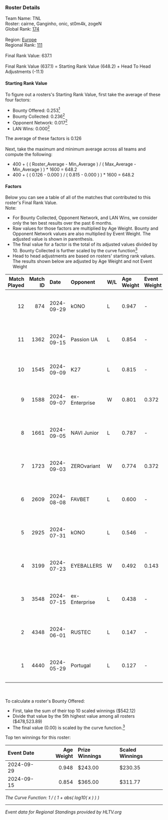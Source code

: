 ### Roster Details<br />
Team Name: TNL<br />
Roster: cairne, Ganginho, onic, st0m4k, zogeN<br />
Global Rank: [174](../../standings_global_2024_11_06.md)<br />
<br />
Region: [Europe]( ../../standings_europe_2024_11_06.md)<br />
Regional Rank: [111]( ../../standings_europe_2024_11_06.md)<br />
<br />
Final Rank Value:  637.1<br />
<br />
Final Rank Value (637.1) = Starting Rank Value (648.2) + Head To Head Adjustments (-11.1)<br />

#### Starting Rank Value<br />
To figure out a rosters's Starting Rank Value, first take the average of these four factors:<br />
- Bounty Offered: 0.253[<sup>1</sup>](#table2)
- Bounty Collected: 0.236[<sup>2</sup>](#table1)
- Opponent Network: 0.017[<sup>2</sup>](#table1)
- LAN Wins: 0.000[<sup>2</sup>](#table1)

The average of these factors is 0.126<br />
<br />
Next, take the maximum and minimum average across all teams and compute the following:<br />
- 400 + ( ( Roster_Average - Min_Average ) / ( Max_Average - Min_Average ) ) * 1600 = 648.2
- 400 + ( ( 0.126 - 0.000 ) / ( 0.815 - 0.000 ) ) * 1600 = 648.2


#### Factors<br />
Below you can see a table of all of the matches that contributed to this roster's Final Rank Value.<br />
Note:<br />

- For Bounty Collected, Opponent Network, and LAN Wins, we consider only the ten best results over the past 6 months.
- Raw values for those factors are multiplied by Age Weight. Bounty and Opponent Network values are also multiplied by Event Weight. The adjusted value is shown in parenthesis.
- The final value for a factor is the total of its adjusted values divided by 10. Bounty Collected is further scaled by the curve function[<sup>3</sup>](#curveFunction)
- Head to head adjustments are based on rosters' starting rank values. The results shown below are adjusted by Age Weight and not Event Weight
<span id="table1"></span><br />


| Match Played | Match ID | Date       | Opponent      | W/L | Age Weight | Event Weight | Bounty Collected | Opponent Network | LAN Wins  | H2H Adj. | Roster                                     |
| -: | -: | :- | :- | :- | :- | :- | :- | :- | :- | -: | :- |
|           12 |      874 | 2024-09-29 | kONO          | L   | 0.947      | -            | -                | -                | -         |    -8.15 | cairne, Ganginho, onic, st0m4k, zogeN      |
|           11 |     1362 | 2024-09-15 | Passion UA    | L   | 0.854      | -            | -                | -                | -         |    -3.76 | cairne, Ganginho, onic, st0m4k, zogeN      |
|           10 |     1545 | 2024-09-09 | K27           | L   | 0.815      | -            | -                | -                | -         |   -13.90 | Ganginho, jR, onic, st0m4k, zogeN          |
|            9 |     1588 | 2024-09-07 | ex-Enterprise | W   | 0.801      | 0.372        | 0.017 (0.005)    | 0.441 (0.131)    | 0 (0.000) |    19.32 | Ganginho, onic, remorse, st0m4k, zogeN     |
|            8 |     1661 | 2024-09-05 | NAVI Junior   | L   | 0.787      | -            | -                | -                | -         |    -4.34 | Ganginho, onic, remorse, st0m4k, zogeN     |
|            7 |     1723 | 2024-09-03 | ZEROvariant   | W   | 0.774      | 0.372        | 0.000 (0.000)    | 0.000 (0.000)    | 0 (0.000) |     4.89 | Ganginho, onic, remorse, st0m4k, zogeN     |
|            6 |     2609 | 2024-08-08 | FAVBET        | L   | 0.600      | -            | -                | -                | -         |    -3.46 | Ganginho, onic, remorse, st0m4k, zogeN     |
|            5 |     2925 | 2024-07-31 | kONO          | L   | 0.546      | -            | -                | -                | -         |    -4.79 | Ganginho, remorse, st0m4k, tripex17, zogeN |
|            4 |     3199 | 2024-07-23 | EYEBALLERS    | W   | 0.492      | 0.143        | 0.008 (0.001)    | 0.518 (0.036)    | 0 (0.000) |    10.78 | Ganginho, onic, remorse, st0m4k, zogeN     |
|            3 |     3548 | 2024-07-15 | ex-Enterprise | L   | 0.438      | -            | -                | -                | -         |    -1.86 | Ganginho, onic, remorse, st0m4k, zogeN     |
|            2 |     4348 | 2024-06-01 | RUSTEC        | L   | 0.147      | -            | -                | -                | -         |    -3.33 | Ganginho, onic, remorse, xxlafy, zogeN     |
|            1 |     4440 | 2024-05-29 | Portugal      | L   | 0.127      | -            | -                | -                | -         |    -2.46 | Ganginho, onic, remorse, xxlafy, zogeN     |

<br />
<span id="table2"></span><br />
To calculate a roster's Bounty Offered:<br />

- First, take the sum of their top 10 scaled winnings ($542.12)
- Divide that value by the 5th highest value among all rosters ($478,523.89)
- The final value (0.00) is scaled by the curve function.[<sup>3</sup>](#curveFunction)

Top ten winnings for this roster:<br />

| Event Date | Age Weight | Prize Winnings | Scaled Winnings |
| :- | -: | :- | :- |
| 2024-09-29 |      0.948 | $243.00        | $230.35         |
| 2024-09-15 |      0.854 | $365.00        | $311.77         |


<span id="curveFunction"></span>_The Curve Function: 1 / ( 1 + abs( log10( x ) ) )_<br />

---
_Event data for Regional Standings provided by HLTV.org_<br />
